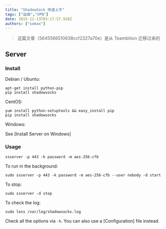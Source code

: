 ```yaml
---
title: "ShadowSock 快速上手"
tags: ["运维","VPN"]
date: 2015-11-13T03:17:57.938Z
authors: ["somax"]
---
```


> 这篇文章（5645566510638ccf2327a70e）是从 Teambition 迁移过来的

Server
------

### Install

Debian / Ubuntu:

    apt-get install python-pip
    pip install shadowsocks

CentOS:

    yum install python-setuptools && easy_install pip
    pip install shadowsocks

Windows:

See [Install Server on Windows]

### Usage

    ssserver -p 443 -k password -m aes-256-cfb

To run in the background:

    sudo ssserver -p 443 -k password -m aes-256-cfb --user nobody -d start

To stop:

    sudo ssserver -d stop

To check the log:

    sudo less /var/log/shadowsocks.log

Check all the options via `-h`. You can also use a [Configuration] file
instead.
